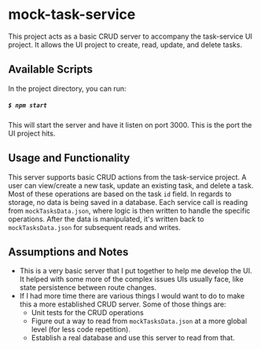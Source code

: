 # mock-task-service

This project acts as a basic CRUD server to accompany the task-service UI project. It allows the UI project to create, read, update, and delete tasks.


## Available Scripts

In the project directory, you can run:

##### `$ npm start`

This will start the server and have it listen on port 3000. This is the port the UI project hits. 

## Usage and Functionality

This server supports basic CRUD actions from the task-service project. A user can view/create a new task, update an existing task, and delete a task.
Most of these operations are based on the task `id` field. In regards to storage, no data is being saved in a database. 
Each service call is reading from `mockTasksData.json`, where logic is then written to handle the specific operations. After the data is manipulated, it's written back to `mockTasksData.json` for subsequent reads and writes.  

## Assumptions and Notes
- This is a very basic server that I put together to help me develop the UI. It helped with some more of the complex issues UIs usually face, like state persistence between route changes.
- If I had more time there are various things I would want to do to make this a more established CRUD server. Some of those things are:
    - Unit tests for the CRUD operations
    - Figure out a way to read from `mockTasksData.json` at a more global level (for less code repetition).
    - Establish a real database and use this server to read from that.
 